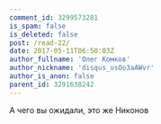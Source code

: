 ```yaml
---
comment_id: 3299573281
is_spam: false
is_deleted: false
post: /read-22/
date: 2017-05-11T06:50:03Z
author_fullname: 'Олег Комков'
author_nickname: 'disqus_usOo3aAWvr'
author_is_anon: false
parent_id: 3291638242
---
```


<p>А чего вы ожидали, это же Никонов</p>
